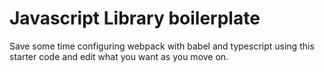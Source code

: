 # Javascript Library boilerplate

Save some time configuring webpack with babel and typescript using this starter code and edit what you want as you move on.